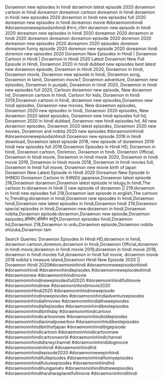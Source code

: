 Doraemon new episodes in hindi doraemon latest episode 2020 doraemon cartoon in hindi doreamon doreamon cartoon doreamon in hindi doraemon in hindi new episodes 2020 doraemon in hindi new episodes full 2020 doreamon new episodes in hindi doreamon movie #doraemoninhindi #doraemonnewepisodsinhindi #বাংলা_ডরিমন doraemon new episods in hindi 2020 doreamon new episodes in hindi 2020 doreamon 2020 doraemon in hindi 2020 doreamon doreamon doreamon episode 2020 doremon 2020 doreamon new episodes 2020 doreamon 2020 episodes doremon doreamon funny episode 2020 doremon new episode 2020 doreamon hindi doremon new episodes 2020
Doraemon New Episodes in Hindi | Doraemon Cartoon in Hindi | Doraemon in Hindi 2020 Latest Doraemon New Full Episode in Hindi, Doraemon 2020 in hindi dubbed new episodes best latest new doraemon episode, Doraemon in Hindi 2020, Doraemon in hindi, Doraemon movie, Doraemon new episode in hindi, Doraemon song, Doraemon in tamil, Doraemon movie7, Doraemon adventure, Doraemon new episodes, Doraemon in punjabi, Doraemon in hindi 2020, Doraemon in hindi new episodes full 2020, Cartoon doraemon new episode, New doraemon hd, Doraemon cartoon in hindi, Cartoon for kids, Doraemon in hindi 2019,Doraemon cartoon in hindi, doraemon new episodes,Doraemon new hindi episodes, Doraemon new movies, New doraemon episodes, Doraemon 2020 new episodes in hindi, Doraemon 2020 episodes, New doraemon 2020 latest episodes, Doraemon new hindi episodes full hd, Doraemon 2020 in hindi dubbed, Doraemon new hindi episodes hd, All new doraemon episodes, Doraemon 2020 latest episodes, Doraemon 2020 new movies,
 Doraemon and nobita 2020 new episodes #doraemoninhindi #doraemonnewepisodsinhindi Doraemon new episode 2018 in hindi download, Doraemon latest episode 2018, new episode of doraemon 2019 hindi new episodes full 2018 Doraemon Episodes In Hindi HD, Doraemon in hindi, Doraemon cartoon, Doremon, Doraemon in hindi, Doraemon Official, Doraemon in hindi movie, Doraemon in hindi movie 2020, Doraemon in hindi movie 2019, Doraemon in hindi movie 2018, Doraemon in hindi movies full, Doraemon in hindi full movie, Doraemon new movie birth of japan
Doraemon New Latest Episode in Hindi 2020
Doreamon New Episode In (HINDI) Doreamon Cartoon In (HINDI) 
 japanese,Doraemon latest episode 218,Doraemon doraemon,Doraemon latest episode in telugu,In hindi,The cartoon tv:doraemon in hindi || new episode of doraemon || 219:doraemon in hindi new episodes full 218,Doraemon last episode in english,The cartoon tv,Trending:doraemon in hindi,Doraemon new episodes in hindi,Doraemon hindi,Doraemon new latest episodes in hindi,Doraemon hindi 219,Doraemon special episodes in hindi,Doraemon new:doraemon in hindi,Doraemon nobita,Doraemon episode:doraemon,Doraemon new episode,Doraemon episodes,डोरेमोन,डोरेमोन कार्टून,Doraemon episodes hindi,Doraemon hd,Doraemon 218,Doraemon in urdu,Doraemon episode,Doraemon nobita shizuka,Doraemon tam

Search Queries:
Doraemon Episodes In HIndi HD,doraemon in hindi, doraemon cartoon,doremon,doraemon in hindi,Doraemon Official,doraemon in hindi movie,doraemon in hindi movie 2019,doraemon in hindi movie 2018,
doraemon in hindi movies full,doraemon in hindi full movie,
doraemon movie 2018 nobita's treasure island,Doraemon Hindi New Episode 2020 || Doraemon Hindi 2020#doraemoninhindi #doraemonnewepisodsinhindi #doraemonhindi #doraemonhindiepisodes #doraemonnewepisodeshindi #doraemonnew #doraemoninhindimovie #doraemoninhindinewepisodesfull2020 #doraemoninhindifullmovie #doraemoninhindinew #doraemoninhindimovie2020 #doraemoninHindi2020 #doraemoninhindinewepisode #doraemoninhindinewepisodes #doraemoninhindiadventureepisodes #doraemoninhindiallmovies #doraemoninhindiallnewepisodes #doraemoninhindiallepisodes #doraemoninhindibestepisodes #doraemoninhindibirthday #doraemoninhindicartoon #doraemoninhindicartoonnew #doraemoninhindioldepisodes #doraemoninhindianimalpowerbox #doraemoninhindibestepisodes #doraemoninhindibirthofjapan #doraemoninhindibigepisode #doraemoninhindicartoon #doraemoninhindicartoonnew #doraemoninhindicartoonworld #doraemoninhindichannel #doraemoninhindidisneychannel #doraemoninhindidogmovie #doraemonmovieinhindi #doraemoninhindihd #doraemoninhindiepisode2020 #doraemonnewepinhindi #doraemoninhindifullepisodes #doraemoninhindifunnyepisodes #doraemoninhindifutureepisodes #doraemoninhindihd #doraemoninhindihungamatv #doraemoninhindihdnewepisodes #doraemoninhindiharaharaplanetfullmovie #doraemoninhindihindi

